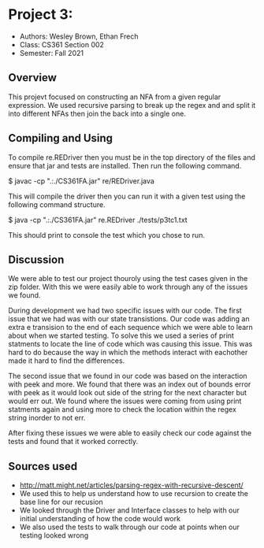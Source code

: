 # Project 3: 

* Authors: Wesley Brown, Ethan Frech
* Class: CS361 Section 002
* Semester: Fall 2021

## Overview

This projevt focused on constructing an NFA from a given regular expression.  We used recursive parsing to break up the regex and and split it into different NFAs then join the back into a single one.

## Compiling and Using

To compile re.REDriver then you must be in the top directory of the files and ensure that jar and tests are installed. Then run the following command.

$ javac -cp ".:./CS361FA.jar" re/REDriver.java

This will compile the driver then you can run it with a given test using the following command structure.

$ java -cp ".:./CS361FA.jar" re.REDriver ./tests/p3tc1.txt

This should print to console the test which you chose to run.

## Discussion

We were able to test our project thouroly using the test cases given in the zip folder.  With this we were easily able to work through any of the issues we found.

During development we had two specific issues with our code.  The first issue that we had was with our state transistions.  Our code was adding an extra e transision to the end of each sequence which we were able to learn about when we started testing.  To solve this we used a series of print statments to locate the line of code which was causing this issue.  This was hard to do because the way in which the methods interact with eachother made it hard to find the differences.

The second issue that we found in our code was based on the interaction with peek and more.  We found that there was an index out of bounds error with peek as it would look out side of the string for the next character but would err out.  We found where the issues were coming from using print statments again and using more to check the location within the regex string inorder to not err.

After fixing these issues we were able to easily check our code against the tests and found that it worked correctly.

## Sources used

- http://matt.might.net/articles/parsing-regex-with-recursive-descent/ 
- We used this to help us understand how to use recursion to create the base line for our recusion
- We looked through the Driver and Interface classes to help with our initial understanding of how the code would work
- We also used the tests to walk through our code at points when our testing looked wrong
